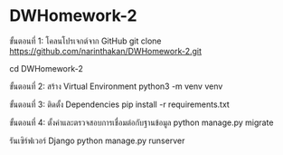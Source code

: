 # DWHomework-2



ขั้นตอนที่ 1: โคลนโปรเจกต์จาก GitHub
git clone https://github.com/narinthakan/DWHomework-2.git

cd DWHomework-2

ขั้นตอนที่ 2: สร้าง Virtual Environment
python3 -m venv venv

ขั้นตอนที่ 3: ติดตั้ง Dependencies
pip install -r requirements.txt

ขั้นตอนที่ 4: ตั้งค่าและตรวจสอบการเชื่อมต่อกับฐานข้อมูล
python manage.py migrate

รันเซิร์ฟเวอร์ Django
python manage.py runserver


